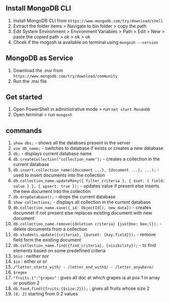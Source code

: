 ## Install MongoDB CLI 
1. Install MongoDB CLI from `https://www.mongodb.com/try/download/shell`
2. Extract the folder items > Navigate to bin folder > copy the path
3. Edit System Environment > Environment Variables > Path > Edit > New > paste the copied path > ok > ok > ok 
4. Chcek if the mogosh ia available on terminal using `mongosh --version`

## MongoDB as Service 
1. Download the .msi from `https://www.mongodb.com/try/download/community`
2. Run the .msi file
 
## Get started
1. Open PowerShell in administrative mode > run `net start MondoDB` 
2. Open terminal > run `mongosh` 

## commands 
1. `show dbs;` - shows all the databses present in the server
2. `use db_name;` - switches to database if exists or creates a new database
3. `db;` - displays current database name
4. `db.createCollection("collection_name");` - creates a collection in the current database
5. `db.insert.collection_name({document ...}, {document ...}, ...);` - used to insert documents into the collection
6. `db.collection_name.updateMany({ filter_criteria }, { $set: { field: value } }, { upsert: true });` - updates value if present else inserts the new document into the collection
7. `db.dropDatabase();` - drops the current database
8. `show collections;` - displays all collection in the current database
9. `db.collection_name.save({_id: ObjectId(), new_data})` -  creates documnet if not present else replaces existing document with new document
10. `db.collection_name.remove({deletion criteria} {justOne: boo;l});` - delete documents from a collection
11. `db.students.update({criteria}, {$unset: {key:field}});` -  remove field form the existing document
12. `db.collection_name.find({find_criteria}, {visibility});` - to find elements based on some predefined criteria
13. `$nin` : neither nor
14. `$in` : either or or
15. `/^letter_starts_with/ - /letter_end_with$/ - /letter_anywhere/` 
16. `$regex`
17. `"fruits.1":"grapes"` : gives all doc at which grapes ia at pos 1 in array or position 2
18. `db.food.find({fruits:{$size:2}});` : gives all fruits whose size 2
19. `[0, 2]` starting from  0 2 values
